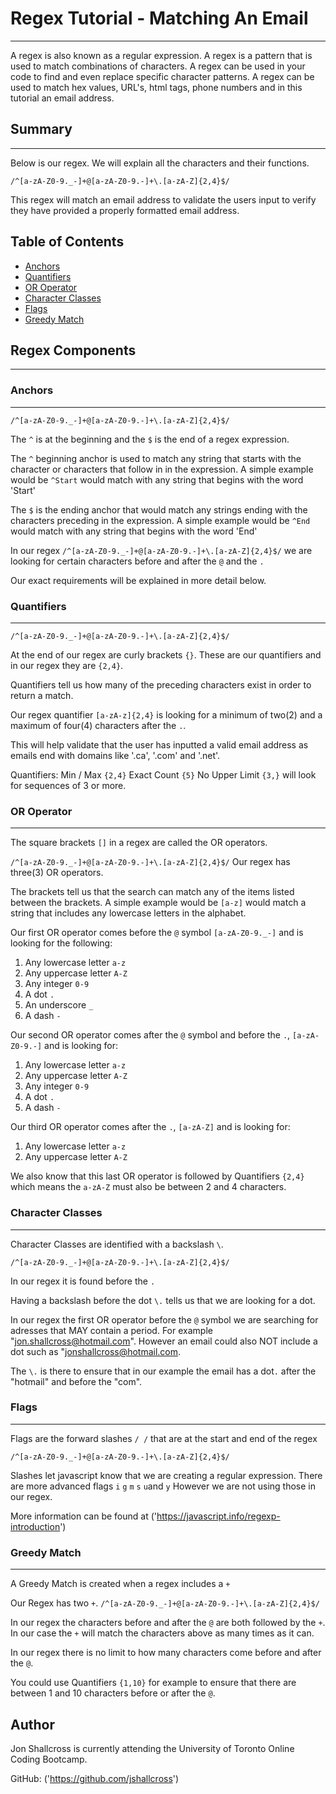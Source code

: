 # Regex Tutorial - Matching An Email
---
A regex is also known as a regular expression. A regex is a pattern that is used to match combinations of characters. A regex can be used in your code to find and even replace specific character patterns. A regex can be used to match hex values, URL's, html tags, phone numbers and in this tutorial an email address.


## Summary
---
Below is our regex. We will explain all the characters and their functions.

`/^[a-zA-Z0-9._-]+@[a-zA-Z0-9.-]+\.[a-zA-Z]{2,4}$/`

This regex will match an email address to validate the users input to verify they have provided a properly formatted email address.

## Table of Contents

- [Anchors](#anchors)
- [Quantifiers](#quantifiers)
- [OR Operator](#or-operator)
- [Character Classes](#character-classes)
- [Flags](#flags)
- [Greedy Match](#greedy-match)


## Regex Components
---

### Anchors
---
`/^[a-zA-Z0-9._-]+@[a-zA-Z0-9.-]+\.[a-zA-Z]{2,4}$/`

The `^` is at the beginning and the `$` is the end of a regex expression.

The `^` beginning anchor is used to match any string that starts with the character or characters that follow in in the expression. A simple example would be `^Start` would match with any string that begins with the word 'Start'

The `$` is the ending anchor that would match any strings ending with the characters preceding in the expression. A simple example would be `^End` would match with any string that begins with the word 'End' 

In our regex `/^[a-zA-Z0-9._-]+@[a-zA-Z0-9.-]+\.[a-zA-Z]{2,4}$/` we are looking for certain characters before and after the `@` and the `.`

Our exact requirements will be explained in more detail below.



### Quantifiers
---
`/^[a-zA-Z0-9._-]+@[a-zA-Z0-9.-]+\.[a-zA-Z]{2,4}$/`

At the end of our regex are curly brackets `{}`. These are our quantifiers and in our regex they are `{2,4}`.

Quantifiers tell us how many of the preceding characters exist in order to return a match.

Our regex quantifier `[a-zA-z]{2,4}` is looking for a minimum of two(2) and a maximum of four(4) characters after the `.`.

This will help validate that the user has inputted a valid email address as emails end with domains like '.ca', '.com' and '.net'.

Quantifiers: Min / Max `{2,4}` Exact Count `{5}` No Upper Limit `{3,}` will look for sequences of 3 or more. 


### OR Operator
---
The square brackets `[]` in a regex are called the OR operators.

`/^[a-zA-Z0-9._-]+@[a-zA-Z0-9.-]+\.[a-zA-Z]{2,4}$/` Our regex has three(3) OR operators.

The brackets tell us that the search can match any of the items listed between the brackets. A simple example would be `[a-z]` would match a string that includes any lowercase letters in the alphabet.

Our first OR operator comes before the `@` symbol `[a-zA-Z0-9._-]` and is looking for the following:

1. Any lowercase letter `a-z`
2. Any uppercase letter `A-Z`
3. Any integer `0-9`
4. A dot `.`
5. An underscore `_`
6. A dash `-`

Our second OR operator comes after the `@` symbol and before the `.`, `[a-zA-Z0-9.-]` and is looking for:

1. Any lowercase letter `a-z`
2. Any uppercase letter `A-Z`
3. Any integer `0-9`
4. A dot `.`
5. A dash `-`

Our third OR operator comes after the `.`, `[a-zA-Z]` and is looking for:

1. Any lowercase letter `a-z`
2. Any uppercase letter `A-Z`

We also know that this last OR operator is followed by Quantifiers `{2,4}` which means the `a-zA-Z` must also be between 2 and 4 characters.



### Character Classes
---
Character Classes are identified with a backslash `\`.

`/^[a-zA-Z0-9._-]+@[a-zA-Z0-9.-]+\.[a-zA-Z]{2,4}$/`

In our regex it is found before the `.`

Having a backslash before the dot `\.` tells us that we are looking for a dot. 

In our regex the first OR operator before the `@` symbol we are searching for adresses that MAY contain a period. For example "jon.shallcross@hotmail.com". However an email could also NOT include a dot such as "jonshallcross@hotmail.com. 

The `\.` is there to ensure that in our example the email has a dot`.` after the "hotmail" and before the "com".


### Flags
---
Flags are the forward slashes `/ /` that are at the start and end of the regex

`/^[a-zA-Z0-9._-]+@[a-zA-Z0-9.-]+\.[a-zA-Z]{2,4}$/`

Slashes let javascript know that we are creating a regular expression. There are more advanced flags `i` `g` `m` `s` `u`and `y` However we are not using those in our regex.

More information can be found at ('https://javascript.info/regexp-introduction')



### Greedy Match
---
A Greedy Match is created when a regex includes a `+`

Our Regex has two `+`. `/^[a-zA-Z0-9._-]+@[a-zA-Z0-9.-]+\.[a-zA-Z]{2,4}$/`

In our regex the characters before and after the `@` are both followed by the `+`. In our case the `+` will match the characters above as many times as it can.

In our regex there is no limit to how many characters come before and after the `@`.

You could use Quantifiers `{1,10}` for example to ensure that there are between 1 and 10 characters before or after the `@`.






## Author
Jon Shallcross is currently attending the University of Toronto Online Coding Bootcamp.

GitHub: ('https://github.com/jshallcross')
